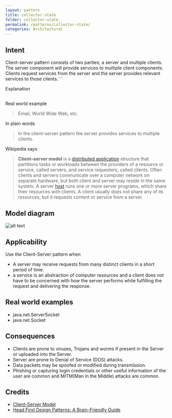 ```yaml
---
layout: pattern
title: collector-state
folder: collector-state
permalink: /patterns/collector-state/
categories: Architectural
---
```


## Intent

Client-server pattern consists of two parties; a server and multiple clients. The server component will provide services to multiple client components. Clients request services from the server and the server provides relevant services to those clients.```

Explanation
## 

Real world example

> Email, World Wide Web, etc.

In plain words

> In the client-server pattern the server provides services to multiple clients.

Wikipedia says

> **Client–server model** is a [distributed application](https://en.wikipedia.org/wiki/Distributed_application) structure that partitions tasks or workloads between the providers of a resource or service, called servers, and service requesters, called clients. Often clients and servers communicate over a computer network on separate hardware, but both client and server may reside in the same system. A server [host](https://en.wikipedia.org/wiki/Host_(network)) runs one or more server programs, which share their resources with clients. A client usually does not share any of its resources, but it requests content or service from a server. 

## Model diagram

![alt text](./etc/clientserver.png "Client-Server")

## Applicability

Use the Client-Server pattern when

* A server may receive requests from many distinct clients in a short period of time.
* a service is an abstraction of computer resources and a client does not have to be concerned with how the server performs while fulfilling the request and delivering the response.

## Real world examples

* java.net.ServerSocket
* java.net.Socket


## Consequences

* Clients are prone to viruses, Trojans and worms if present in the Server or uploaded into the Server.
* Server are prone to Denial of Service (DOS) attacks.
* Data packets may be spoofed or modified during transmission.
* Phishing or capturing login credentials or other useful information of the user are common and MITM(Man in the Middle) attacks are common.

## Credits

* [Client-Server Model](https://www.geeksforgeeks.org/client-server-model/)
* [Head First Design Patterns: A Brain-Friendly Guide](https://www.amazon.com/gp/product/0596007124/ref=as_li_tl?ie=UTF8&camp=1789&creative=9325&creativeASIN=0596007124&linkCode=as2&tag=javadesignpat-20&linkId=6b8b6eea86021af6c8e3cd3fc382cb5b)
